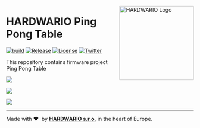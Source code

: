 <a href="https://www.hardwario.com/"><img src="https://www.hardwario.com/ci/assets/hw-logo.svg" width="200" alt="HARDWARIO Logo" align="right"></a>

# HARDWARIO Ping Pong Table

[![build](https://github.com/hardwario/twr-ping-pong-table/actions/workflows/main.yml/badge.svg)](https://github.com/hardwario/twr-ping-pong-table/actions/workflows/main.yml)
[![Release](https://img.shields.io/github/release/bigclownlabs/bcf-ping-pong-table.svg)](https://github.com/bigclownlabs/bcf-ping-pong-table/releases)
[![License](https://img.shields.io/github/license/bigclownlabs/bcf-ping-pong-table.svg)](https://github.com/bigclownlabs/bcf-ping-pong-table/blob/master/LICENSE)
[![Twitter](https://img.shields.io/twitter/follow/hardwario_en.svg?style=social&label=Follow)](https://twitter.com/hardwario_en)

This repository contains firmware project Ping Pong Table

![](images/table.jpg)

![](images/table-button.jpg)

![](images/table-node.jpg)

---

Made with &#x2764;&nbsp; by [**HARDWARIO s.r.o.**](https://www.hardwario.com/) in the heart of Europe.

